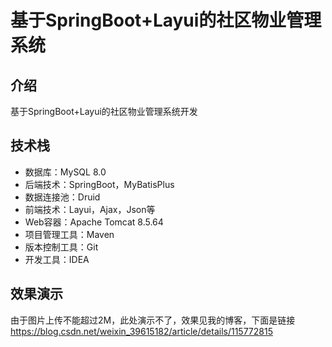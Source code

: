 # 基于SpringBoot+Layui的社区物业管理系统

## 介绍
基于SpringBoot+Layui的社区物业管理系统开发

## 技术栈

- 数据库：MySQL 8.0
- 后端技术：SpringBoot，MyBatisPlus
- 数据连接池：Druid
- 前端技术：Layui，Ajax，Json等
- Web容器：Apache Tomcat 8.5.64
- 项目管理工具：Maven
- 版本控制工具：Git
- 开发工具：IDEA

## 效果演示
由于图片上传不能超过2M，此处演示不了，效果见我的博客，下面是链接
https://blog.csdn.net/weixin_39615182/article/details/115772815